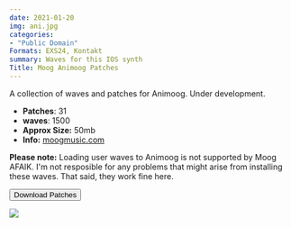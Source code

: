 ```yaml
---
date: 2021-01-20
img: ani.jpg
categories: 
- "Public Domain"
Formats: EXS24, Kontakt
summary: Waves for this IOS synth
Title: Moog Animoog Patches
---
```


 A collection of waves and patches for Animoog. Under development.
 
-  **Patches**: 31
-  **waves**: 1500
-   **Approx Size:** 50mb
-   **Info:** [moogmusic.com](https://www.moogmusic.com/products/animoog)

**Please note:** Loading user waves to Animoog is not supported by Moog AFAIK. I'm not resposible for any problems that might arise from installing these waves. That said, they work fine here. 

<div class="buttons"> <form method="get" action="https://github.com/publicsamples/Moog-Animoog-Patches"> <button>Download Patches</button></a></div>

[![](images/ps2small.jpg)](/?Products%2FYamahaPS2)
